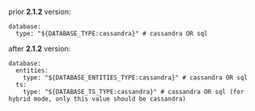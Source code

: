 prior **2.1.2** version:

```text
database:
  type: "${DATABASE_TYPE:cassandra}" # cassandra OR sql
``` 

after **2.1.2** version:
 
```text
database:
  entities:
    type: "${DATABASE_ENTITIES_TYPE:cassandra}" # cassandra OR sql
  ts:
    type: "${DATABASE_TS_TYPE:cassandra}" # cassandra OR sql (for hybrid mode, only this value should be cassandra)
```